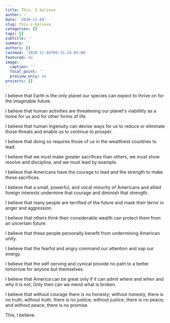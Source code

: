 ```yaml
---
title: This, I believe
author: ~
date: '2020-11-04'
slug: this-i-believe
categories: []
tags: []
subtitle: ''
summary: ''
authors: []
lastmod: '2020-11-04T09:31:24-05:00'
featured: no
image:
  caption: ''
  focal_point: ''
  preview_only: no
projects: []
---
```


I believe that Earth is the only planet our species can expect to thrive on for the imaginable future.

I believe that human activities are threatening our planet's viabilility as a home for us and for other forms of life.

I believe that human ingenuity can devise ways for us to reduce or eliminate those threats and enable us to continue to prosper.

I believe that doing so requires those of us in the wealthiest countries to lead.

I believe that we must make greater sacrifices than others, we must show resolve and discipline, and we must lead by example.

I believe that Americans have the courage to lead and the strength to make these sacrifices.

I believe that a small, powerful, and vocal minority of Americans and allied foreign interests undermine that courage and diminish that strength.

I believe that many people are terrified of the future and mask their terror in anger and aggression.

I believe that others think their considerable wealth can protect them from an uncertain future.

I believe that these people personally benefit from undermining American unity.

I believe that the fearful and angry command our attention and sap our energy.

I believe that the self-serving and cynical provide no path to a better tomorrow for anyone but themselves.

I believe that America can be great only if it can admit where and when and why it is not; Only then can we mend what is broken.

I believe that without courage there is no honesty; without honesty, there is no truth; without truth, there is no justice; without justice, there is no peace; and without peace, there is no promise.

This, I believe.
